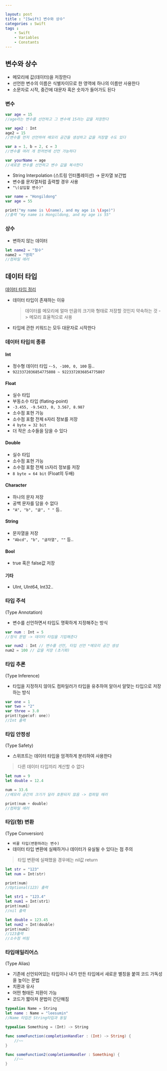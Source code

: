 ```yaml
---

layout: post
title : "[Swift] 변수와 상수"
categories : Swift
tags : 
    - Swift
    - Variables
    - Constants
---
```


## 변수와 상수
- 메모리에 값(데이터)을 저장한다
- 선언한 변수의 이름은 식별자이므로 한 영역에 하나의 이름만 사용한다
- 소문자로 시작, 중간에 대문자 혹은 숫자가 들어가도 된다   

### 변수
```swift
var age = 15
//age라는 변수를 선언하고 그 변수에 15라는 값을 저장한다

var age2 : Int
age2 = 15
//변수를 먼저 선언하여 메모리 공간을 생성하고 값을 저장할 수도 있다  

var a = 1, b = 2, c = 3
//변수를 여러 개 한꺼번에 선언 가능하다

var yourName = age
//새로운 변수를 선언하고 변수 값을 복사한다
```

- String Interpolation (스트링 인터폴레이션) -> 문자열 보간법
- 변수를 문자열처럼 출력할 경우 사용
- `"\(삽입할 변수)"`

```swift
var name = "Hongildong"
var age = 55

print("my name is \(name), and my age is \(age)")
//출력 "my name is Hongildong, and my age is 55"
```

### 상수

- 변하지 않는 데이터
```swift
let name2 = "철수"
name2 = "영희"
//컴파일 에러
```   

## 데이터 타입
[데이터 타입 정리](https://sumin305.github.io/2023/01/02/Swift-programming-1#h-5-any--swift%EB%8A%94%EC%9D%98-%EB%AA%A8%EB%93%A0-%ED%83%80%EC%9E%85%EC%9D%84-%EC%A7%80%EC%B9%AD%ED%95%98%EB%8A%94-%ED%82%A4%EC%9B%8C%EB%93%9C)
- 데이터 타입이 존재하는 이유
  > 데이터를 메모리에 얼마 만큼의 크기와 형태로 저장할 것인지 약속하는 것 -> 메모리 효율적으로 사용   
- 타입에 관한 키워드는 모두 대문자로 시작한다
### 데이터 타입의 종류   

#### Int
- 정수형 데이터 타입
-`-5, -100, 0, 100` 등..
- `9223372036854775808 ~ 9223372036854775807`

#### Float
- 실수 타입
- 부동소수 타입 (flating-point)
- `-3.455, -9.5433, 0, 3.567, 8.987`
- 소수점 표현 가능
- 소수점 포함 전체 `6`자리 정보를 저장
- `4 byte = 32 bit`
- 더 작은 소수들을 담을 수 있다

#### Double
- 실수 타입
- 소수점 표현 가능
- 소수점 포함 전체 `15`자리 정보를 저장
- `8 byte = 64 bit` (Float의 두배)

#### Character
- 하나의 문자 저장
- 공백 문자를 담을 수 없다
- `"A", "b", "글", " "` 등..
#### String
- 문자열을 저장
- `"Abcd", "b", "글자열", ""` 등..

#### Bool
- true 혹은 false값 저장

#### 기타
- UInt, UInt64, Int32..

### 타입 주석
(Type Annotation)   
- 변수를 선언하면서 타입도 명확하게 지정해주는 방식   

```swift
var num : Int = 5
//정식 문법 -> 데이터 타입을 기입해준다

var num2 : Int // 변수를 선언, 타입 선언 *메모리 공간 생성
num2 = 100 // 값을 저장 (초기화)   
```     

### 타입 추론
(Type Inference)   
- 타입을 지정하지 않아도 컴파일러가 타입을 유추하여 알아서 알맞는 타입으로 저장하는 방식   
   
```swift
var one = 1
var two = "2"
var three = 3.0
print(type(of: one))
//Int 출력
```   
### 타입 안정성
(Type Safety)
- 스위프트는 데이터 타입을 엄격하게 분리하여 사용한다
> 다른 데이터 타입끼리 계산할 수 없다

```swift
let num = 9
let double = 12.4

num = 33.6
//메모리 공간의 크기가 달라 호환되지 않음 -> 컴파일 에러

print(num + double)
//컴파일 에러
```   

### 타입(형) 변환
(Type Conversion)
- `바꿀 타입(변환하려는 변수)`
- 데이터 타입 변환에 실패하거나 데이터가 유실될 수 있다는 점 주의
> 타입 변환에 실패했을 경우에는 nil값 return
   
```swift
let str = "123"
let num = Int(str)

print(num)
//Optional(123) 출력

let str1 = "123.4"
let num1 = Int(str1)
print(num1)
//nil 출력

let double = 123.45
let num2 = Int(double)
print(num2)
//123출력
//소수점 버림

```    
### 타입애일리어스
(Type Alias)
- 기존에 선언되어있는 타입이나 내가 만든 타입에서 새로운 별칭을 붙여 코드 가독성을 높이는 문법
- 치환과 유사
- 어떤 형태든 치환이 가능
- 코드가 짧아져 문법이 간단해짐   

```swift
typealias Name = String
let name : Name = "leesumin"
//Name 타입은 String타입과 동일

typealias Something = (Int) -> String

func someFunction(completionHandler : (Int) -> String) {
    //~~
}

func someFunction2(completionHandler : Something) {
    //~~
}
```    
